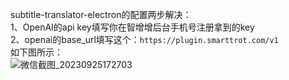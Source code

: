 subtitle-translator-electron的配置两步解决：<br>
1、OpenAI的api key填写你在智增增后台手机号注册拿到的key <br>
2、openai的base_url填写这个：`https://plugin.smarttrot.com/v1` <br>
如下图所示： <br>
![微信截图_20230925172703](https://github.com/xing61/chatgpt-plugin-key/assets/38256442/b5c3043d-d665-4978-a10e-ea3cc318c17e)

